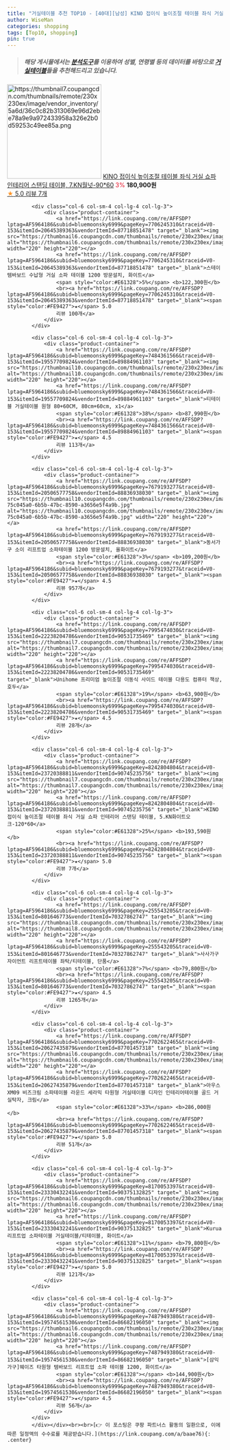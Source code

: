 ```yaml
---
title: "거실테이블 추천 TOP10 - [40대][남성] KINO 접이식 높이조절 테이블 좌식 거실 쇼파 인테리어 스탠딩 테이블, 7.KN월넛-90*60"
author: WiseMan
categories: shopping
tags: [Top10, shopping]
pin: true
---
```


> ##### 해당 게시물에서는 [**분석도구**](https://itemscout.io/)를 이용하여 **성별**, **연령별** 등의 데이터를 바탕으로 [**거실테이블**](https://link.coupang.com/a/baae76)들을 추천해드리고 있습니다.
<div class="container"><div class="row">
            <div class="col-6 col-sm-4 col-lg-4 col-lg-3">
                <div class="product-container">
                    <a href="https://link.coupang.com/re/AFFSDP?lptag=AF5964186&subid=bluemoonsky6999&pageKey=8242804804&traceid=V0-153&itemId=23720388825&vendorItemId=90745235833" target="_blank"><img src="https://thumbnail7.coupangcdn.com/thumbnails/remote/230x230ex/image/vendor_inventory/5a6d/36c0c82b313069e96d2ebe78a9e9a972433958a326e2b0d59253c49ee85a.png" alt="https://thumbnail7.coupangcdn.com/thumbnails/remote/230x230ex/image/vendor_inventory/5a6d/36c0c82b313069e96d2ebe78a9e9a972433958a326e2b0d59253c49ee85a.png" width="220" height="220"></a>
                    <a href="https://link.coupang.com/re/AFFSDP?lptag=AF5964186&subid=bluemoonsky6999&pageKey=8242804804&traceid=V0-153&itemId=23720388825&vendorItemId=90745235833" target="_blank">KINO 접이식 높이조절 테이블 좌식 거실 쇼파 인테리어 스탠딩 테이블, 7.KN월넛-90*60</a>
                    <span style="color:#E61328">3%</span> <b>180,900원</b>
                    <br><a href="https://link.coupang.com/re/AFFSDP?lptag=AF5964186&subid=bluemoonsky6999&pageKey=8242804804&traceid=V0-153&itemId=23720388825&vendorItemId=90745235833" target="_blank"><span style="color:#FE9427">★</span> 5.0
                    리뷰 7개</a>
                </div>
            </div>
            
            <div class="col-6 col-sm-4 col-lg-4 col-lg-3">
                <div class="product-container">
                    <a href="https://link.coupang.com/re/AFFSDP?lptag=AF5964186&subid=bluemoonsky6999&pageKey=7706245310&traceid=V0-153&itemId=20645389363&vendorItemId=87718851478" target="_blank"><img src="https://thumbnail6.coupangcdn.com/thumbnails/remote/230x230ex/image/rs_quotation_api/xinuiz3g/fd3981305281416e9ecd525fcf46d748.jpg" alt="https://thumbnail6.coupangcdn.com/thumbnails/remote/230x230ex/image/rs_quotation_api/xinuiz3g/fd3981305281416e9ecd525fcf46d748.jpg" width="220" height="220"></a>
                    <a href="https://link.coupang.com/re/AFFSDP?lptag=AF5964186&subid=bluemoonsky6999&pageKey=7706245310&traceid=V0-153&itemId=20645389363&vendorItemId=87718851478" target="_blank">스테이 템바보드 수납형 거실 소파 테이블 1200 방문설치, 화이트</a>
                    <span style="color:#E61328">5%</span> <b>122,300원</b>
                    <br><a href="https://link.coupang.com/re/AFFSDP?lptag=AF5964186&subid=bluemoonsky6999&pageKey=7706245310&traceid=V0-153&itemId=20645389363&vendorItemId=87718851478" target="_blank"><span style="color:#FE9427">★</span> 5.0
                    리뷰 100개</a>
                </div>
            </div>
            
            <div class="col-6 col-sm-4 col-lg-4 col-lg-3">
                <div class="product-container">
                    <a href="https://link.coupang.com/re/AFFSDP?lptag=AF5964186&subid=bluemoonsky6999&pageKey=7484361566&traceid=V0-153&itemId=19557709824&vendorItemId=89884961103" target="_blank"><img src="https://thumbnail10.coupangcdn.com/thumbnails/remote/230x230ex/image/vendor_inventory/0205/2a34375a807638acf95f6653ebe25d66014c1801bcb7e34c93f57d438d26.jpg" alt="https://thumbnail10.coupangcdn.com/thumbnails/remote/230x230ex/image/vendor_inventory/0205/2a34375a807638acf95f6653ebe25d66014c1801bcb7e34c93f57d438d26.jpg" width="220" height="220"></a>
                    <a href="https://link.coupang.com/re/AFFSDP?lptag=AF5964186&subid=bluemoonsky6999&pageKey=7484361566&traceid=V0-153&itemId=19557709824&vendorItemId=89884961103" target="_blank">티테이블 거실테이블 원형 80+60CM, 80cm+60cm, x1</a>
                    <span style="color:#E61328">38%</span> <b>87,990원</b>
                    <br><a href="https://link.coupang.com/re/AFFSDP?lptag=AF5964186&subid=bluemoonsky6999&pageKey=7484361566&traceid=V0-153&itemId=19557709824&vendorItemId=89884961103" target="_blank"><span style="color:#FE9427">★</span> 4.5
                    리뷰 113개</a>
                </div>
            </div>
            
            <div class="col-6 col-sm-4 col-lg-4 col-lg-3">
                <div class="product-container">
                    <a href="https://link.coupang.com/re/AFFSDP?lptag=AF5964186&subid=bluemoonsky6999&pageKey=7679193277&traceid=V0-153&itemId=20506577758&vendorItemId=88836938030" target="_blank"><img src="https://thumbnail10.coupangcdn.com/thumbnails/remote/230x230ex/image/retail/images/1589426594439837-75c045a0-6b5b-47bc-8590-a3656e5f4a9b.jpg" alt="https://thumbnail10.coupangcdn.com/thumbnails/remote/230x230ex/image/retail/images/1589426594439837-75c045a0-6b5b-47bc-8590-a3656e5f4a9b.jpg" width="220" height="220"></a>
                    <a href="https://link.coupang.com/re/AFFSDP?lptag=AF5964186&subid=bluemoonsky6999&pageKey=7679193277&traceid=V0-153&itemId=20506577758&vendorItemId=88836938030" target="_blank">동서가구 소이 리프트업 소파테이블 1200 방문설치, 올화이트</a>
                    <span style="color:#E61328">3%</span> <b>109,200원</b>
                    <br><a href="https://link.coupang.com/re/AFFSDP?lptag=AF5964186&subid=bluemoonsky6999&pageKey=7679193277&traceid=V0-153&itemId=20506577758&vendorItemId=88836938030" target="_blank"><span style="color:#FE9427">★</span> 4.5
                    리뷰 957개</a>
                </div>
            </div>
            
            <div class="col-6 col-sm-4 col-lg-4 col-lg-3">
                <div class="product-container">
                    <a href="https://link.coupang.com/re/AFFSDP?lptag=AF5964186&subid=bluemoonsky6999&pageKey=7995474030&traceid=V0-153&itemId=22238204786&vendorItemId=90531735469" target="_blank"><img src="https://thumbnail7.coupangcdn.com/thumbnails/remote/230x230ex/image/vendor_inventory/1235/1e4f24e0e900ed9b3d0cd022320de99cbefeb12994082003499e7fb20dd3.png" alt="https://thumbnail7.coupangcdn.com/thumbnails/remote/230x230ex/image/vendor_inventory/1235/1e4f24e0e900ed9b3d0cd022320de99cbefeb12994082003499e7fb20dd3.png" width="220" height="220"></a>
                    <a href="https://link.coupang.com/re/AFFSDP?lptag=AF5964186&subid=bluemoonsky6999&pageKey=7995474030&traceid=V0-153&itemId=22238204786&vendorItemId=90531735469" target="_blank">Unihome 프리미엄 높이조절 이동식 사이드 테이블 다용도 컴퓨터 책상, 호두</a>
                    <span style="color:#E61328">19%</span> <b>63,900원</b>
                    <br><a href="https://link.coupang.com/re/AFFSDP?lptag=AF5964186&subid=bluemoonsky6999&pageKey=7995474030&traceid=V0-153&itemId=22238204786&vendorItemId=90531735469" target="_blank"><span style="color:#FE9427">★</span> 4.5
                    리뷰 28개</a>
                </div>
            </div>
            
            <div class="col-6 col-sm-4 col-lg-4 col-lg-3">
                <div class="product-container">
                    <a href="https://link.coupang.com/re/AFFSDP?lptag=AF5964186&subid=bluemoonsky6999&pageKey=8242804804&traceid=V0-153&itemId=23720388811&vendorItemId=90745235756" target="_blank"><img src="https://thumbnail7.coupangcdn.com/thumbnails/remote/230x230ex/image/vendor_inventory/db2b/2dd14f4b4b13dc981a8a72608dc4cc74359b730cb14bca72f9a14267df32.png" alt="https://thumbnail7.coupangcdn.com/thumbnails/remote/230x230ex/image/vendor_inventory/db2b/2dd14f4b4b13dc981a8a72608dc4cc74359b730cb14bca72f9a14267df32.png" width="220" height="220"></a>
                    <a href="https://link.coupang.com/re/AFFSDP?lptag=AF5964186&subid=bluemoonsky6999&pageKey=8242804804&traceid=V0-153&itemId=23720388811&vendorItemId=90745235756" target="_blank">KINO 접이식 높이조절 테이블 좌식 거실 쇼파 인테리어 스탠딩 테이블, 5.KN화이트오크-120*60</a>
                    <span style="color:#E61328">25%</span> <b>193,590원</b>
                    <br><a href="https://link.coupang.com/re/AFFSDP?lptag=AF5964186&subid=bluemoonsky6999&pageKey=8242804804&traceid=V0-153&itemId=23720388811&vendorItemId=90745235756" target="_blank"><span style="color:#FE9427">★</span> 5.0
                    리뷰 7개</a>
                </div>
            </div>
            
            <div class="col-6 col-sm-4 col-lg-4 col-lg-3">
                <div class="product-container">
                    <a href="https://link.coupang.com/re/AFFSDP?lptag=AF5964186&subid=bluemoonsky6999&pageKey=255543205&traceid=V0-153&itemId=801646773&vendorItemId=70327862747" target="_blank"><img src="https://thumbnail8.coupangcdn.com/thumbnails/remote/230x230ex/image/vendor_inventory/4924/e5098418daad0277bf92834e211cbac1eed7d7c3a4039cf38d223344749e.jpg" alt="https://thumbnail8.coupangcdn.com/thumbnails/remote/230x230ex/image/vendor_inventory/4924/e5098418daad0277bf92834e211cbac1eed7d7c3a4039cf38d223344749e.jpg" width="220" height="220"></a>
                    <a href="https://link.coupang.com/re/AFFSDP?lptag=AF5964186&subid=bluemoonsky6999&pageKey=255543205&traceid=V0-153&itemId=801646773&vendorItemId=70327862747" target="_blank">사사가구 자이언트 리프트테이블 좌탁/티테이블, 단품</a>
                    <span style="color:#E61328">7%</span> <b>79,800원</b>
                    <br><a href="https://link.coupang.com/re/AFFSDP?lptag=AF5964186&subid=bluemoonsky6999&pageKey=255543205&traceid=V0-153&itemId=801646773&vendorItemId=70327862747" target="_blank"><span style="color:#FE9427">★</span> 4.5
                    리뷰 1265개</a>
                </div>
            </div>
            
            <div class="col-6 col-sm-4 col-lg-4 col-lg-3">
                <div class="product-container">
                    <a href="https://link.coupang.com/re/AFFSDP?lptag=AF5964186&subid=bluemoonsky6999&pageKey=7702622465&traceid=V0-153&itemId=20627435879&vendorItemId=87701457318" target="_blank"><img src="https://thumbnail6.coupangcdn.com/thumbnails/remote/230x230ex/image/vendor_inventory/e985/6b1eb80dd2277aea41275684544e3999b0fbf52d3d7f147c0c1ce382b99e.jpg" alt="https://thumbnail6.coupangcdn.com/thumbnails/remote/230x230ex/image/vendor_inventory/e985/6b1eb80dd2277aea41275684544e3999b0fbf52d3d7f147c0c1ce382b99e.jpg" width="220" height="220"></a>
                    <a href="https://link.coupang.com/re/AFFSDP?lptag=AF5964186&subid=bluemoonsky6999&pageKey=7702622465&traceid=V0-153&itemId=20627435879&vendorItemId=87701457318" target="_blank">아우스 XM09 비즈크림 소파테이블 라운드 세라믹 타원형 거실테이블 디자인 인테리어테이블 골드 거실탁자, 크림</a>
                    <span style="color:#E61328">33%</span> <b>286,000원</b>
                    <br><a href="https://link.coupang.com/re/AFFSDP?lptag=AF5964186&subid=bluemoonsky6999&pageKey=7702622465&traceid=V0-153&itemId=20627435879&vendorItemId=87701457318" target="_blank"><span style="color:#FE9427">★</span> 5.0
                    리뷰 51개</a>
                </div>
            </div>
            
            <div class="col-6 col-sm-4 col-lg-4 col-lg-3">
                <div class="product-container">
                    <a href="https://link.coupang.com/re/AFFSDP?lptag=AF5964186&subid=bluemoonsky6999&pageKey=8170053397&traceid=V0-153&itemId=23330432241&vendorItemId=90375132825" target="_blank"><img src="https://thumbnail6.coupangcdn.com/thumbnails/remote/230x230ex/image/vendor_inventory/eb19/0d5b3c41d9ac703705b84a093a8edef3fda666c3bde20c0fcb6eeea0c877.jpg" alt="https://thumbnail6.coupangcdn.com/thumbnails/remote/230x230ex/image/vendor_inventory/eb19/0d5b3c41d9ac703705b84a093a8edef3fda666c3bde20c0fcb6eeea0c877.jpg" width="220" height="220"></a>
                    <a href="https://link.coupang.com/re/AFFSDP?lptag=AF5964186&subid=bluemoonsky6999&pageKey=8170053397&traceid=V0-153&itemId=23330432241&vendorItemId=90375132825" target="_blank">Kurua 리프트업 소파테이블 거실테이블/티테이블, 화이트</a>
                    <span style="color:#E61328">11%</span> <b>79,800원</b>
                    <br><a href="https://link.coupang.com/re/AFFSDP?lptag=AF5964186&subid=bluemoonsky6999&pageKey=8170053397&traceid=V0-153&itemId=23330432241&vendorItemId=90375132825" target="_blank"><span style="color:#FE9427">★</span> 5.0
                    리뷰 121개</a>
                </div>
            </div>
            
            <div class="col-6 col-sm-4 col-lg-4 col-lg-3">
                <div class="product-container">
                    <a href="https://link.coupang.com/re/AFFSDP?lptag=AF5964186&subid=bluemoonsky6999&pageKey=7487949380&traceid=V0-153&itemId=19574561530&vendorItemId=86682196050" target="_blank"><img src="https://thumbnail6.coupangcdn.com/thumbnails/remote/230x230ex/image/vendor_inventory/a78e/0be53d1a1c85218d87d7ad4f0098fdef72cf32a94f02de2a3b81469aa574.jpg" alt="https://thumbnail6.coupangcdn.com/thumbnails/remote/230x230ex/image/vendor_inventory/a78e/0be53d1a1c85218d87d7ad4f0098fdef72cf32a94f02de2a3b81469aa574.jpg" width="220" height="220"></a>
                    <a href="https://link.coupang.com/re/AFFSDP?lptag=AF5964186&subid=bluemoonsky6999&pageKey=7487949380&traceid=V0-153&itemId=19574561530&vendorItemId=86682196050" target="_blank">[삼익가구]웨이즈 타원형 템바보드 리프트업 소파 테이블 1200, 화이트</a>
                    <span style="color:#E61328"></span> <b>144,900원</b>
                    <br><a href="https://link.coupang.com/re/AFFSDP?lptag=AF5964186&subid=bluemoonsky6999&pageKey=7487949380&traceid=V0-153&itemId=19574561530&vendorItemId=86682196050" target="_blank"><span style="color:#FE9427">★</span> 4.5
                    리뷰 56개</a>
                </div>
            </div>
            </div></div><br><br>[👉 이 포스팅은 쿠팡 파트너스 활동의 일환으로, 이에 따른 일정액의 수수료를 제공받습니다.](https://link.coupang.com/a/baae76){: .center}